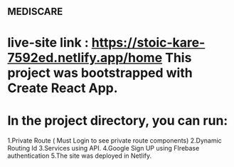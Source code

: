 ## MEDISCARE

# live-site link : https://stoic-kare-7592ed.netlify.app/home This project was bootstrapped with Create React App.

# In the project directory, you can run:

1.Private Route ( Must Login to see private route components) 2.Dynamic Routing Id 3.Services using API. 4.Google Sign UP using FIrebase authentication 5.The site was deployed in Netlify.
